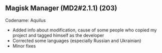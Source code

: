 ## Magisk Manager (MD2#2.1.1) (203)
Codename: Aquilus
- Added info about modification, cause of some people who copied my project and tagged himself as the developer
- Corrected some languages (especially Russian and Ukrainian)
- Minor fixes
